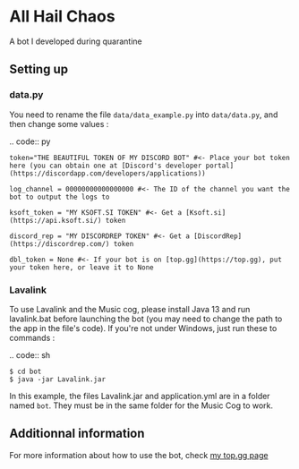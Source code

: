 # All Hail Chaos
 A bot I developed during quarantine
## Setting up
### data.py
 You need to rename the file `data/data_example.py` into `data/data.py`, and then change some values :

 .. code:: py

    token="THE BEAUTIFUL TOKEN OF MY DISCORD BOT" #<- Place your bot token here (you can obtain one at [Discord's developer portal](https://discordapp.com/developers/applications))

    log_channel = 00000000000000000 #<- The ID of the channel you want the bot to output the logs to

    ksoft_token = "MY KSOFT.SI TOKEN" #<- Get a [Ksoft.si](https://api.ksoft.si/) token

    discord_rep = "MY DISCORDREP TOKEN" #<- Get a [DiscordRep](https://discordrep.com/) token

    dbl_token = None #<- If your bot is on [top.gg](https://top.gg), put your token here, or leave it to None

### Lavalink
 To use Lavalink and the Music cog, please install Java 13 and run lavalink.bat before launching the bot (you may need to change the path to the app in the file's code). If you're not under Windows, just run these to commands :
 
 .. code:: sh

    $ cd bot
    $ java -jar Lavalink.jar

 In this example, the files Lavalink.jar and application.yml are in a folder named `bot`. They must be in the same folder for the Music Cog to work.

## Additionnal information
 For more information about how to use the bot, check [my top.gg page](https://top.gg/bot/636359675943583775)
